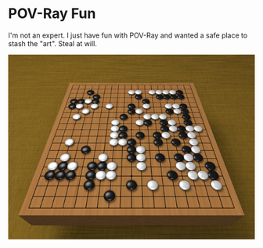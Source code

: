 # POV-Ray Fun

I'm not an expert. I just have fun with POV-Ray and wanted a safe place
to stash the "art". Steal at will.

![Go](samples/go-small.jpg)
